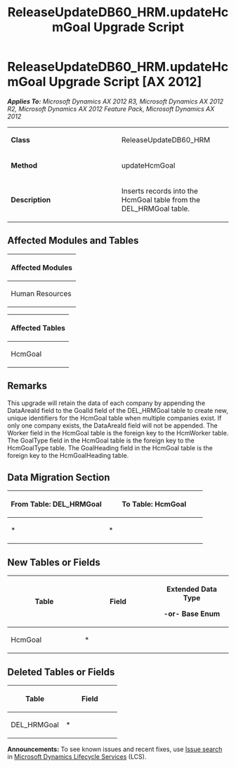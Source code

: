 ﻿---
title: ReleaseUpdateDB60_HRM.updateHcmGoal Upgrade Script
TOCTitle: ReleaseUpdateDB60_HRM.updateHcmGoal Upgrade Script
ms:assetid: f4984154-0bc8-5907-d2ea-8afa24d5a907
ms:mtpsurl: https://msdn.microsoft.com/en-us/library/JJ737549(v=AX.60)
ms:contentKeyID: 49712243
ms.date: 05/18/2015
mtps_version: v=AX.60
---

# ReleaseUpdateDB60\_HRM.updateHcmGoal Upgrade Script [AX 2012]


_**Applies To:** Microsoft Dynamics AX 2012 R3, Microsoft Dynamics AX 2012 R2, Microsoft Dynamics AX 2012 Feature Pack, Microsoft Dynamics AX 2012_

<table>
<colgroup>
<col style="width: 50%" />
<col style="width: 50%" />
</colgroup>
<tbody>
<tr class="odd">
<td><p><strong>Class</strong></p></td>
<td><p>ReleaseUpdateDB60_HRM</p></td>
</tr>
<tr class="even">
<td><p><strong>Method</strong></p></td>
<td><p>updateHcmGoal</p></td>
</tr>
<tr class="odd">
<td><p><strong>Description</strong></p></td>
<td><p>Inserts records into the HcmGoal table from the DEL_HRMGoal table.</p></td>
</tr>
</tbody>
</table>


## Affected Modules and Tables

<table>
<colgroup>
<col style="width: 100%" />
</colgroup>
<thead>
<tr class="header">
<th><p>Affected Modules</p></th>
</tr>
</thead>
<tbody>
<tr class="odd">
<td><p>Human Resources</p></td>
</tr>
</tbody>
</table>


<table>
<colgroup>
<col style="width: 100%" />
</colgroup>
<thead>
<tr class="header">
<th><p>Affected Tables</p></th>
</tr>
</thead>
<tbody>
<tr class="odd">
<td><p>HcmGoal</p></td>
</tr>
</tbody>
</table>


## Remarks

This upgrade will retain the data of each company by appending the DataAreaId field to the GoalId field of the DEL\_HRMGoal table to create new, unique identifiers for the HcmGoal table when multiple companies exist. If only one company exists, the DataAreaId field will not be appended. The Worker field in the HcmGoal table is the foreign key to the HcmWorker table. The GoalType field in the HcmGoal table is the foreign key to the HcmGoalType table. The GoalHeading field in the HcmGoal table is the foreign key to the HcmGoalHeading table.

## Data Migration Section

<table>
<colgroup>
<col style="width: 50%" />
<col style="width: 50%" />
</colgroup>
<thead>
<tr class="header">
<th><p>From Table: DEL_HRMGoal</p></th>
<th><p>To Table: HcmGoal</p></th>
</tr>
</thead>
<tbody>
<tr class="odd">
<td><p>*</p></td>
<td><p>*</p></td>
</tr>
</tbody>
</table>


## New Tables or Fields

<table>
<colgroup>
<col style="width: 33%" />
<col style="width: 33%" />
<col style="width: 33%" />
</colgroup>
<thead>
<tr class="header">
<th><p>Table</p></th>
<th><p>Field</p></th>
<th><p>Extended Data Type</p>
<p>-or- Base Enum</p></th>
</tr>
</thead>
<tbody>
<tr class="odd">
<td><p>HcmGoal</p></td>
<td><p>*</p></td>
<td><p></p></td>
</tr>
</tbody>
</table>


## Deleted Tables or Fields

<table>
<colgroup>
<col style="width: 50%" />
<col style="width: 50%" />
</colgroup>
<thead>
<tr class="header">
<th><p>Table</p></th>
<th><p>Field</p></th>
</tr>
</thead>
<tbody>
<tr class="odd">
<td><p>DEL_HRMGoal</p></td>
<td><p>*</p></td>
</tr>
</tbody>
</table>

  
**Announcements:** To see known issues and recent fixes, use [Issue search](http://go.microsoft.com/fwlink/?linkid=389258) in [Microsoft Dynamics Lifecycle Services](http://go.microsoft.com/fwlink/?linkid=306505) (LCS).

